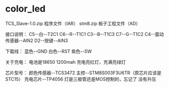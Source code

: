 # color_led
TCS_Slave-1.0.zip 程序文件（IAR）
stm8.zip 板子工程文件（AD）

接口说明：
C5--白--T2C1
C6--R--T1C1
C3--B--T1C3
C7--G--T1C2
C4--震动传感器--AIN2
D2--按键--AIN3

下载线：
蓝色--GND
白色--RST
紫色--SW

关于充电：
电池是18650 1200mah
充电亮红灯，充满亮绿灯

芯片型号：
颜色传感器--TCS3472
主控--STM8S003F3U6TR（原芯片应该是STC15）
充电芯片--TP4056
灯是三极管还是MOS控制的，忘记了
没有升压
